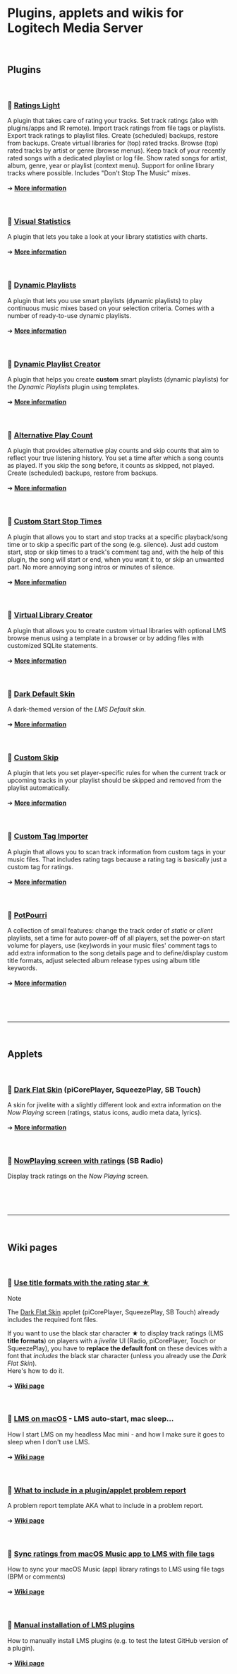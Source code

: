 Plugins, applets and wikis for Logitech Media Server
====
<br>

## Plugins
<br>

### 🔵 [Ratings Light](https://github.com/AF-1/lms-ratingslight#ratings-light)
A plugin that takes care of rating your tracks. Set track ratings (also with plugins/apps and IR remote). Import track ratings from file tags or playlists. Export track ratings to playlist files. Create (scheduled) backups, restore from backups. Create virtual libraries for (top) rated tracks. Browse (top) rated tracks by artist or genre (browse menus). Keep track of your recently rated songs with a dedicated playlist or log file. Show rated songs for artist, album, genre, year or playlist (context menu). Support for online library tracks where possible. Includes "Don't Stop The Music" mixes.<br><br>
➔ [**More information**](https://github.com/AF-1/lms-ratingslight#ratings-light)
<br><br><br>


### 🔵 [Visual Statistics](https://github.com/AF-1/lms-visualstatistics#visual-statistics)
A plugin that lets you take a look at your library statistics with charts.<br><br>
➔ [**More information**](https://github.com/AF-1/lms-visualstatistics#visual-statistics)
<br><br><br>


### 🔵 [Dynamic Playlists](https://github.com/AF-1/lms-dynamicplaylists#dynamic-playlists)
A plugin that lets you use smart playlists (dynamic playlists) to play continuous music mixes based on your selection criteria. Comes with a number of ready-to-use dynamic playlists.<br><br>
➔ [**More information**](https://github.com/AF-1/lms-dynamicplaylists#dynamic-playlists)
<br><br><br>


### 🔵 [Dynamic Playlist Creator](https://github.com/AF-1/lms-dynamicplaylistcreator#dynamic-playlist-creator)
A plugin that helps you create **custom** smart playlists (dynamic playlists) for the *Dynamic Playlists* plugin using templates.<br><br>
➔ [**More information**](https://github.com/AF-1/lms-dynamicplaylistcreator#dynamic-playlist-creator)
<br><br><br>


### 🔵 [Alternative Play Count](https://github.com/AF-1/lms-alternativeplaycount#alternative-play-count)
A plugin that provides alternative play counts and skip counts that aim to reflect your true listening history. You set a time after which a song counts as played. If you skip the song before, it counts as skipped, not played. Create (scheduled) backups, restore from backups.<br><br>
➔ [**More information**](https://github.com/AF-1/lms-alternativeplaycount#alternative-play-count)
<br><br><br>


### 🔵 [Custom Start Stop Times](https://github.com/AF-1/lms-customstartstoptimes#custom-start-stop-times)
A plugin that allows you to start and stop tracks at a specific playback/song time or to skip a specific part of the song (e.g. silence). Just add custom start, stop or skip times to a track's comment tag and, with the help of this plugin, the song will start or end, when you want it to, or skip an unwanted part. No more annoying song intros or minutes of silence.<br><br>
➔ [**More information**](https://github.com/AF-1/lms-customstartstoptimes#custom-start-stop-times)
<br><br><br>


### 🔵 [Virtual Library Creator](https://github.com/AF-1/lms-virtuallibrarycreator#virtual-library-creator)
A plugin that allows you to create custom virtual libraries with optional LMS browse menus using a template in a browser or by adding files with customized SQLite statements.<br><br>
➔ [**More information**](https://github.com/AF-1/lms-virtuallibrarycreator#virtual-library-creator)
<br><br><br>


### 🔵 [Dark Default Skin](https://github.com/AF-1/lms-darkdefaultskin#dark-default-skin)
A dark-themed version of the *LMS Default skin*.<br><br>
➔ [**More information**](https://github.com/AF-1/lms-darkdefaultskin#dark-default-skin)
<br><br><br>


### 🔵 [Custom Skip](https://github.com/AF-1/lms-customskip#custom-skip)
A plugin that lets you set player-specific rules for when the current track or upcoming tracks in your playlist should be skipped and removed from the playlist automatically.<br><br>
➔ [**More information**](https://github.com/AF-1/lms-customskip#custom-skip)
<br><br><br>


### 🔵 [Custom Tag Importer](https://github.com/AF-1/lms-customtagimporter#custom-tag-importer)

A plugin that allows you to scan track information from custom tags in your music files. That includes rating tags because a rating tag is basically just a custom tag for ratings.<br><br>
➔ [**More information**](https://github.com/AF-1/lms-customtagimporter#custom-tag-importer)
<br><br><br>


### 🔵 [PotPourri](https://github.com/AF-1/lms-potpourri#potpourri)

A collection of small features: change the track order of *static* or *client* playlists, set a time for auto power-off of all players, set the power-on start volume for players, use (key)words in your music files' comment tags to add extra information to the song details page and to define/display custom title formats, adjust selected album release types using album title keywords.<br><br>
➔ [**More information**](https://github.com/AF-1/lms-potpourri#potpourri)
<br><br><br>

<br><hr><br>


## Applets
<br>

### 🔵 [Dark Flat Skin](https://github.com/AF-1/jivelite-darkflatskin#dark-flat-skin) (piCorePlayer, SqueezePlay, SB Touch)
A skin for jivelite with a slightly different look and extra information on the *Now Playing* screen (ratings, status icons, audio meta data, lyrics).<br><br>
➔ [**More information**](https://github.com/AF-1/jivelite-darkflatskin#dark-flat-skin)
<br><br><br>

### 🔵 [NowPlaying screen with ratings](https://github.com/AF-1/#applets) (SB Radio)
Display track ratings on the *Now Playing* screen.
<br><br><br>

<br><hr><br>


## Wiki pages
<br>

### 🔵 [Use title formats with the rating star ★](https://github.com/AF-1/sobras/tree/main/lms-jivelite-change-font)

> [!NOTE]
> The [Dark Flat Skin](https://github.com/AF-1/jivelite-darkflatskin#dark-flat-skin) applet (piCorePlayer, SqueezePlay, SB Touch) already includes the required font files.

If you want to use the black star character ★ to display track ratings (LMS **title formats**) on players with a *jivelite* UI (Radio, piCorePlayer, Touch or SqueezePlay), you have to **replace the default font** on these devices with a font that *includes* the black star character (unless you already use the <i>Dark Flat Skin</i>).<br>
Here's how to do it.
<br><br>
➔ [**Wiki page**](https://github.com/AF-1/sobras/tree/main/lms-jivelite-change-font)
<br><br><br>


### 🔵 [LMS on macOS](https://github.com/AF-1/sobras/tree/main/lms-on-macos) - LMS auto-start, mac sleep...

How I start LMS on my headless Mac mini - and how I make sure it goes to sleep when I don't use LMS.
<br><br>
➔ [**Wiki page**](https://github.com/AF-1/sobras/tree/main/lms-on-macos)
<br><br><br>


### 🔵 [What to include in a plugin/applet problem report](https://github.com/AF-1/sobras/wiki/Report-a-problem)

A problem report template AKA what to include in a problem report.
<br><br>
➔ [**Wiki page**](https://github.com/AF-1/sobras/wiki/Report-a-problem)
<br><br><br>


### 🔵 [Sync ratings from macOS Music app to LMS with file tags](https://github.com/AF-1/sobras/tree/main/lms-ratings-sync-file-tags)

How to sync your macOS Music (app) library ratings to LMS using file tags (BPM or comments)
<br><br>
➔ [**Wiki page**](https://github.com/AF-1/sobras/tree/main/lms-ratings-sync-file-tags)
<br><br><br>


### 🔵 [Manual installation of LMS plugins](https://github.com/AF-1/sobras/wiki/Manual-installation-of-LMS-plugins)

How to manually install LMS plugins (e.g. to test the latest GitHub version of a plugin).
<br><br>
➔ [**Wiki page**](https://github.com/AF-1/sobras/wiki/Manual-installation-of-LMS-plugins)
<br><br><br>
